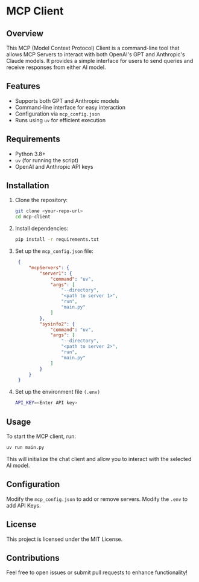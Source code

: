 # MCP Client

## Overview
This MCP (Model Context Protocol) Client is a command-line tool that allows MCP Servers to interact with both OpenAI's GPT and Anthropic's Claude models. It provides a simple interface for users to send queries and receive responses from either AI model.

## Features
- Supports both GPT and Anthropic models
- Command-line interface for easy interaction
- Configuration via `mcp_config.json`
- Runs using `uv` for efficient execution

## Requirements
- Python 3.8+
- `uv` (for running the script)
- OpenAI and Anthropic API keys

## Installation
1. Clone the repository:
   ```sh
   git clone <your-repo-url>
   cd mcp-client
   ```

2. Install dependencies:
   ```sh
   pip install -r requirements.txt
   ```

3. Set up the `mcp_config.json` file:
   ```json
    {
        "mcpServers": {
            "server1": {
                "command": "uv",
                "args": [
                    "--directory",
                    "<path to server 1>",
                    "run",
                    "main.py"
                ]
            },
            "sysinfo2": {
                "command": "uv",
                "args": [
                    "--directory",
                    "<path to server 2>",
                    "run",
                    "main.py"
                ]
            }
        }
    }
   ```
4. Set up the environment file `(.env)`
   ```sh
   API_KEY=<Enter API key>
   ```

## Usage
To start the MCP client, run:
```sh
uv run main.py
```
This will initialize the chat client and allow you to interact with the selected AI model.

## Configuration
Modify the `mcp_config.json` to add or remove servers. Modify the `.env` to add API Keys.

## License
This project is licensed under the MIT License.

## Contributions
Feel free to open issues or submit pull requests to enhance functionality!

